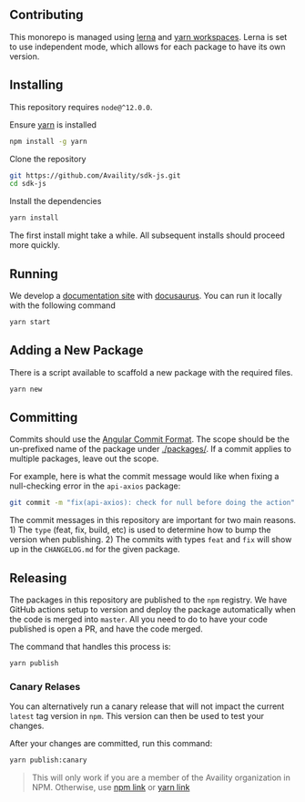 ## Contributing

This monorepo is managed using [lerna](https://github.com/lerna/lerna) and [yarn workspaces](https://classic.yarnpkg.com/en/docs/workspaces#search). Lerna is set to use independent mode, which allows for each package to have its own version.

## Installing

This repository requires `node@^12.0.0`.

Ensure [yarn](https://yarnpkg.com/lang/en/) is installed

```bash
npm install -g yarn
```

Clone the repository

```bash
git https://github.com/Availity/sdk-js.git
cd sdk-js
```

Install the dependencies

```bash
yarn install
```

The first install might take a while. All subsequent installs should proceed more quickly.

## Running

We develop a [documentation site](https://availity.github.io/sdk-js/) with [docusaurus](https://docusaurus.io/). You can run it locally with the following command

```bash
yarn start
```

## Adding a New Package

There is a script available to scaffold a new package with the required files.

```bash
yarn new
```

## Committing

Commits should use the [Angular Commit Format](https://github.com/angular/angular/blob/master/CONTRIBUTING.md#type). The scope should be the un-prefixed name of the package under [./packages/](../packages/). If a commit applies to multiple packages, leave out the scope.

For example, here is what the commit message would like when fixing a null-checking error in the `api-axios` package:

```bash
git commit -m "fix(api-axios): check for null before doing the action"
```

The commit messages in this repository are important for two main reasons. 1) The `type` (feat, fix, build, etc) is used to determine how to bump the version when publishing. 2) The commits with types `feat` and `fix` will show up in the `CHANGELOG.md` for the given package.

## Releasing

The packages in this repository are published to the `npm` registry. We have GitHub actions setup to version and deploy the package automatically when the code is merged into `master`. All you need to do to have your code published is open a PR, and have the code merged.

The command that handles this process is:

```bash
yarn publish
```

### Canary Relases

You can alternatively run a canary release that will not impact the current `latest` tag version in `npm`. This version can then be used to test your changes.

After your changes are committed, run this command:

```bash
yarn publish:canary
```

> This will only work if you are a member of the Availity organization in NPM. Otherwise, use [npm link](https://docs.npmjs.com/cli/v8/commands/npm-link) or [yarn link](https://classic.yarnpkg.com/en/docs/cli/link)
